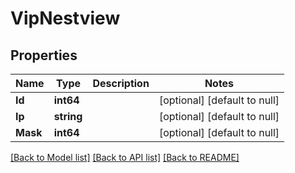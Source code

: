 # VipNestview

## Properties
Name | Type | Description | Notes
------------ | ------------- | ------------- | -------------
**Id** | **int64** |  | [optional] [default to null]
**Ip** | **string** |  | [optional] [default to null]
**Mask** | **int64** |  | [optional] [default to null]

[[Back to Model list]](../README.md#documentation-for-models) [[Back to API list]](../README.md#documentation-for-api-endpoints) [[Back to README]](../README.md)


